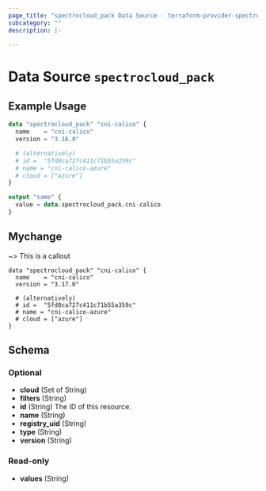 ```yaml
---
page_title: "spectrocloud_pack Data Source - terraform-provider-spectrocloud"
subcategory: ""
description: |-
  
---
```


# Data Source `spectrocloud_pack`



## Example Usage

```terraform
data "spectrocloud_pack" "cni-calico" {
  name    = "cni-calico"
  version = "3.16.0"

  # (alternatively)
  # id =  "5fd0ca727c411c71b55a359c"
  # name = "cni-calico-azure"
  # cloud = ["azure"]
}

output "same" {
  value = data.spectrocloud_pack.cni-calico
}
```

## Mychange

~> This is a callout

```
data "spectrocloud_pack" "cni-calico" {
  name    = "cni-calico"
  version = "3.17.0"

  # (alternatively)
  # id =  "5fd0ca727c411c71b55a359c"
  # name = "cni-calico-azure"
  # cloud = ["azure"]
}
```

## Schema

### Optional

- **cloud** (Set of String)
- **filters** (String)
- **id** (String) The ID of this resource.
- **name** (String)
- **registry_uid** (String)
- **type** (String)
- **version** (String)

### Read-only

- **values** (String)


